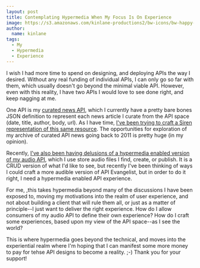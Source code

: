 ```yaml
---
layout: post
title: Contemplating Hypermedia When My Focus Is On Experience
image: https://s3.amazonaws.com/kinlane-productions2/bw-icons/bw-happy-face.jpeg
author:
  name: kinlane
tags:
  - My
  - Hypermedia
  - Experience
---
```

I wish I had more time to spend on designing, and deploying APIs the way I desired. Without any real funding of individual APIs, I can only go so far with them, which usually doesn't go beyond the minimal viable API. However, even with this reality, I have two APIs I would love to see done right, and keep nagging at me.

One API is my [curated news API](https://kin-lane.github.io/curated/), which I currently have a pretty bare bones JSON definition to represent each news article I curate from the API space (date, title, author, body, url). As I have time, [I've been trying to craft a Siren representation of this same resource](http://apievangelist.com/2015/05/11/applying-a-little-hypermedia-is-helping-me-tighten-down-my-api-design-and-tell-a-better-api-story/). The opportunities for exploration of my archive of curated API news going back to 2011 is pretty huge (in my opinion).

Recently, [I've also been having delusions of a hypermedia enabled version of my audio API](https://kin-lane.github.io/audio/), which I use store audio files I find, create, or publish. It is a CRUD version of what I'd like to see, but recently I've been thinking of ways I could craft a more audible version of API Evangelist, but in order to do it right, I need a hypermedia enabled API experience.

For me, ,this takes hypermedia beyond many of the discussions I have been exposed to, moving my motivations into the realm of user experience, and not about building a client that will rule them all, or just as a matter of principle--I just want to deliver the right experience. How do I allow consumers of my audio API to define their own experience? How do I craft some experiences, based upon my view of the API space--as I see the world?

This is where hypermedia goes beyond the technical, and moves into the experiential realm where I'm hoping that I can manifest some more money to pay for tehse API designs to become a reality. ;-) Thank you for your support!
